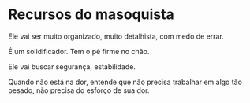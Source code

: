 # Recursos do masoquista

Ele vai ser muito organizado, muito detalhista, com medo de errar.

É um solidificador. Tem o pé firme no chão.

Ele vai buscar segurança, estabilidade. 

Quando não está na dor, entende que não precisa trabalhar em algo tão pesado, não precisa do esforço de sua dor.
